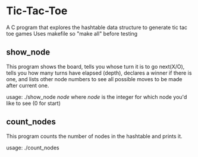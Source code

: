 # Tic-Tac-Toe
A C program that explores the hashtable data structure to generate tic tac toe games
Uses makefile so "make all" before testing

## show_node
This program shows the board, tells you whose turn it is to go next(X/O), tells you how many turns have elapsed (depth), declares a winner if there is one, and lists other node numbers to see all possible moves to be made after current one. 

usage: ./show_node *node*
where *node* is the integer for which node you'd like to see (0 for start)

## count_nodes
This program counts the number of nodes in the hashtable and prints it. 

usage: ./count_nodes
